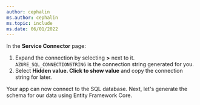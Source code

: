```yaml
---
author: cephalin
ms.author: cephalin
ms.topic: include
ms.date: 06/01/2022
---
```


In the **Service Connector** page:

1. Expand the connection by selecting **>** next to it. `AZURE_SQL_CONNECTIONSTRING` is the connection string generated for you.
1. Select **Hidden value. Click to show value** and copy the connection string for later.

Your app can now connect to the SQL database. Next, let's generate the schema for our data using Entity Framework Core.